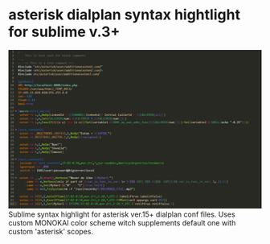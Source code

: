 # asterisk dialplan syntax hightlight for sublime v.3+
![Alt text](sublime_syntax_asterisk.PNG?raw=true "Syntax hightlight sample")
Sublime syntax highlight for asterisk ver.15+ dialplan conf files. Uses custom MONOKAI color scheme witch supplements default one with custom 'asterisk' scopes.
